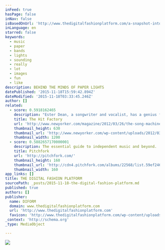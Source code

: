 ```yaml
---
inFeed: true
hasPage: false
inNav: false
isBasedOnUrl: 'http://www.thedigitalfashionplatform.com/a-snapshot-into-the-minds-behind-paper-lights/'
inLanguage: en
starred: false
keywords:
  - music
  - paper
  - bands
  - lights
  - sounding
  - really
  - lot
  - images
  - fun
  - like
description: BEHIND THE MINDS OF PAPER LIGHTS
datePublished: '2015-11-18T15:59:42.894Z'
dateModified: '2015-11-18T03:33:45.246Z'
author: []
related:
  - score: 0.5918162465
    description: "Ester Dean, a songwriter and vocalist, has a genius for infectious hooks, a talent she's put to good use in writing for Rihanna and Nicki Minaj."
    title: The Hit Factory
    url: 'http://www.newyorker.com/magazine/2012/03/26/the-song-machine'
    thumbnail_height: 630
    thumbnail_url: 'http://www.newyorker.com/wp-content/uploads/2012/03/120326_r22008_g2048-1200-630-18171724.jpg'
    thumbnail_width: 1200
  - score: 0.5882657170000001
    description: The essential guide to independent music and beyond.
    title: Pitchfork
    url: 'http://pitchfork.com/'
    thumbnail_height: 160
    thumbnail_url: 'http://cdn4.pitchfork.com/albums/22568/list.59ef246f.jpg'
    thumbnail_width: 160
app_links: []
title: THE DIGITAL FASHION PLATFORM
sourcePath: _posts/2015-11-18-the-digital-fashion-platform.md
published: true
authors: []
publisher:
  name: DIFORM
  domain: www.thedigitalfashionplatform.com
  url: 'http://www.thedigitalfashionplatform.com'
  favicon: 'http://www.thedigitalfashionplatform.com/wp-content/uploads/2015/10/cropped-digital-fashion-platform-logo-png-192x192.png'
_context: 'http://schema.org'
_type: MediaObject

---
```

![](https://the-grid-user-content.s3-us-west-2.amazonaws.com/4e85af0d-7a53-45f4-a8b8-d88cda3e2d10.jpg)